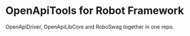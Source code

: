 # OpenApiTools for Robot Framework

OpenApiDriver, OpenApiLibCore and RoboSwag together in one repo.
